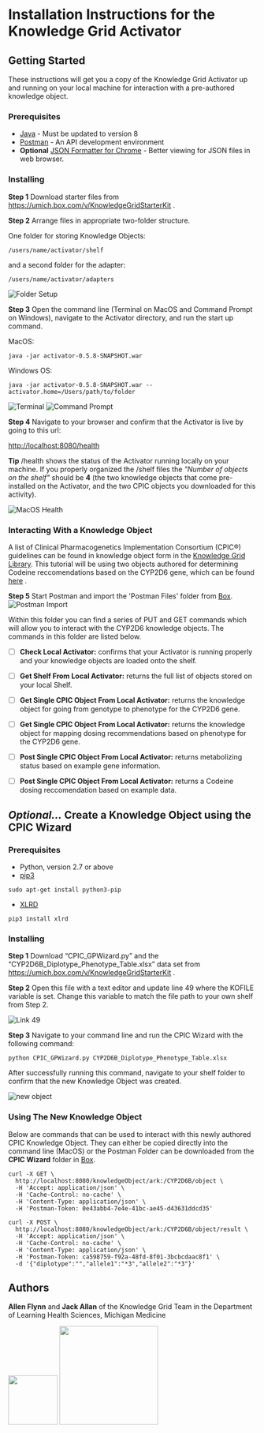 # Installation Instructions for the Knowledge Grid Activator



## Getting Started

These instructions will get you a copy of the Knowledge Grid Activator up and running on your local machine for interaction with a pre-authored knowledge object. 

### Prerequisites

* [Java](http://www.oracle.com/technetwork/java/javase/downloads/jre8-downloads-2133155.html) - Must be updated to version 8
* [Postman](https://www.getpostman.com/) - An API development environment
* **Optional** [JSON Formatter for Chrome](https://chrome.google.com/webstore/detail/json-formatter/cfaihfocdnniaholfnjcemnfhcjchohb) - Better viewing for JSON files in web browser.


### Installing



**Step 1** Download starter files from https://umich.box.com/v/KnowledgeGridStarterKit .

**Step 2**  Arrange files in appropriate two-folder structure.

One folder for storing Knowledge Objects:
```
/users/name/activator/shelf
```

and a second folder for the adapter:

```
/users/name/activator/adapters
```
![Folder Setup](/activator-workshop/screenshots/folder_setup.png?raw=true)


**Step 3** Open the command line (Terminal on MacOS and Command Prompt on Windows), navigate to the Activator directory, and run the start up command.

MacOS:

```
java -jar activator-0.5.8-SNAPSHOT.war
```

Windows OS:
```
java -jar activator-0.5.8-SNAPSHOT.war --activator.home=/Users/path/to/folder
```


![Terminal](/activator-workshop/screenshots/terminal.png?raw=true)
![Command Prompt](/activator-workshop/screenshots/command_prompt.PNG?raw=true)


**Step 4** Navigate to your browser and confirm that the Activator is live by going to this url:


[http://localhost:8080/health](http://localhost:8080/health)

**Tip** /health shows the status of the Activator running locally on your machine. If you properly organized the /shelf files the _"Number of objects on the shelf"_ should be **4** (the two knowledge objects that come pre-installed on the Activator, and the two CPIC objects you downloaded for this activity). 

![MacOS Health](/activator-workshop/screenshots/macos_health.png?raw=true)


### Interacting With a Knowledge Object

A list of Clinical Pharmacogenetics Implementation Consortium (CPIC®) guidelines can be found in knowledge object form in the [Knowledge Grid Library](http://kgrid.med.umich.edu/library2/#/). This tutorial will be using two objects authored for determining Codeine reccomendations based on the CYP2D6 gene, which can be found [here](https://umich.box.com/v/CPICKnowledgeObjects) .


**Step 5** Start Postman and import the 'Postman Files' folder from [Box](https://umich.box.com/v/KnowledgeGridStarterKit).
![Postman Import](/activator-workshop/screenshots/postman_import.png?raw=true)

Within this folder you can find a series of PUT and GET commands which will allow you to interact with the CYP2D6 knowledge objects. The commands in this folder are listed below.



- [ ] **Check Local Activator:** confirms that your Activator is running properly and your knowledge objects are loaded onto the shelf.
- [ ] **Get Shelf From Local Activator:** returns the full list of objects stored on your local Shelf.
- [ ] **Get Single CPIC Object From Local Activator:** returns the knowledge object for going from genotype to phenotype for the CYP2D6 gene.
- [ ] **Get Single CPIC Object From Local Activator:** returns the knowledge object for mapping dosing recommendations based on phenotype for the CYP2D6 gene.
- [ ] **Post Single CPIC Object From Local Activator:** returns metabolizing status based on example gene information.
- [ ] **Post Single CPIC Object From Local Activator:** returns a Codeine dosing reccomendation based on example data. 




## **_Optional..._** Create a Knowledge Object using the CPIC Wizard

### Prerequisites
* Python, version 2.7 or above
* [pip3](https://stackoverflow.com/questions/6587507/how-to-install-pip-with-python-3)
```
sudo apt-get install python3-pip
```
* [XLRD](https://pypi.python.org/pypi/xlrd)
```
pip3 install xlrd
```


### Installing



**Step 1** Download “CPIC_GPWizard.py” and the “CYP2D6B_Diplotype_Phenotype_Table.xlsx” data set from https://umich.box.com/v/KnowledgeGridStarterKit .

**Step 2** Open this file with a text editor and update line 49 where the KOFILE variable is set. Change this variable to match the file path to your own shelf from Step 2.

![Link 49](/activator-workshop/screenshots/line49.png?raw=true)

**Step 3** Navigate to your command line and run the CPIC Wizard with the following command:
```
python CPIC_GPWizard.py CYP2D6B_Diplotype_Phenotype_Table.xlsx
```

After successfully running this command, navigate to your shelf folder to confirm that the new Knowledge Object was created. 
 


![new object](/activator-workshop/screenshots/newobject.png?raw=true)

 



### Using The New Knowledge Object


Below are commands that can be used to interact with this newly authored CPIC Knowledge Object. They can either be copied directly into the command line (MacOS) or the Postman Folder can be downloaded from the **CPIC Wizard** folder in [Box](https://umich.box.com/v/KnowledgeGridStarterKit).
```
curl -X GET \
  http://localhost:8080/knowledgeObject/ark:/CYP2D6B/object \
  -H 'Accept: application/json' \
  -H 'Cache-Control: no-cache' \
  -H 'Content-Type: application/json' \
  -H 'Postman-Token: 0e43abb4-7e4e-41bc-ae45-d43631ddcd35'
```


```
curl -X POST \
  http://localhost:8080/knowledgeObject/ark:/CYP2D6B/object/result \
  -H 'Accept: application/json' \
  -H 'Cache-Control: no-cache' \
  -H 'Content-Type: application/json' \
  -H 'Postman-Token: ca598759-f92a-48fd-8f01-3bcbcdaac8f1' \
  -d '{"diplotype":"","allele1":"*3","allele2":"*3"}'
```




## Authors

**Allen Flynn** and **Jack Allan** of the Knowledge Grid Team in the Department of Learning Health Sciences, Michigan Medicine


<img src="/activator-workshop/screenshots/kgrid.png?raw=true" width="100">
<img src="/activator-workshop/screenshots/medschool.png?raw=true" width="200">








